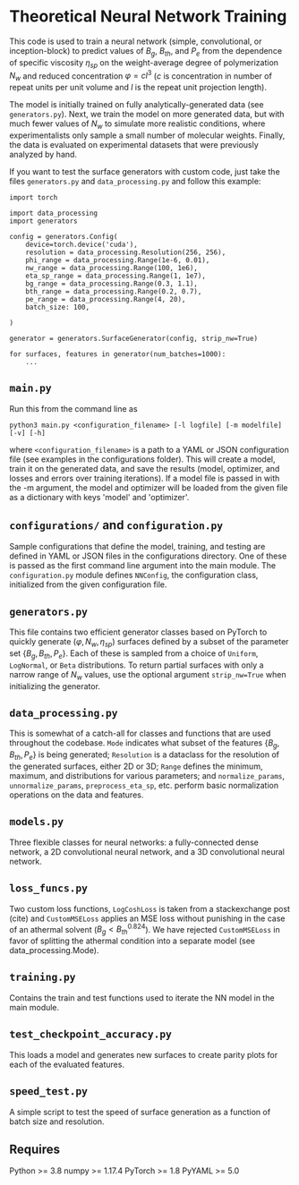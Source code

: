 # Theoretical Neural Network Training
This code is used to train a neural network (simple, convolutional, or inception-block)
to predict values of $B_{g}$, $B_{th}$, and $P_{e}$ from the dependence of specific
viscosity $\eta_{sp}$ on the weight-average degree of polymerization $N_{w}$ and 
reduced concentration $\varphi=cl^{3}$ ($c$ is concentration in number of repeat units
per unit volume and $l$ is the repeat unit projection length).

The model is initially trained on fully analytically-generated data (see 
`generators.py`). Next, we train the model on more generated data, but with much fewer
values of $N_{w}$ to simulate more realistic conditions, where experimentalists only
sample a small number of molecular weights. Finally, the data is evaluated on 
experimental datasets that were previously analyzed by hand.

If you want to test the surface generators with custom code, just take the files
`generators.py` and `data_processing.py` and follow this example:

    import torch

    import data_processing
    import generators

    config = generators.Config(
        device=torch.device('cuda'),
        resolution = data_processing.Resolution(256, 256),
        phi_range = data_processing.Range(1e-6, 0.01),
        nw_range = data_processing.Range(100, 1e6),
        eta_sp_range = data_processing.Range(1, 1e7),
        bg_range = data_processing.Range(0.3, 1.1),
        bth_range = data_processing.Range(0.2, 0.7),
        pe_range = data_processing.Range(4, 20),
        batch_size: 100,

    )

    generator = generators.SurfaceGenerator(config, strip_nw=True)

    for surfaces, features in generator(num_batches=1000):
        ...

## `main.py`
Run this from the command line as

    python3 main.py <configuration_filename> [-l logfile] [-m modelfile] [-v] [-h]

where `<configuration_filename>` is a path to a YAML or JSON configuration file (see
examples in the configurations folder). This will create a model, train it on the
generated data, and save the results (model, optimizer, and losses and errors over
training iterations). If a model file is passed in with the -m argument, the model
and optimizer will be loaded from the given file as a dictionary with keys 'model' and
'optimizer'.

## `configurations/` and `configuration.py`
Sample configurations that define the model, training, and testing are defined in YAML 
or JSON files in the configurations directory. One of these is passed as the first
command line argument into the main module. The `configuration.py` module defines 
`NNConfig`, the configuration class, initialized from the given configuration file.


## `generators.py`
This file contains two efficient generator classes based on PyTorch to quickly
generate $(\varphi, N_{w}, \eta_{sp})$ surfaces defined by a subset of the parameter set
$\{B_{g}, B_{th}, P_{e}\}$. Each of these is sampled from a choice of `Uniform`, 
`LogNormal`, or `Beta` distributions. To return partial surfaces with only a narrow 
range of $N_w$ values, use the optional argument `strip_nw=True` when initializing the
generator.

## `data_processing.py`
This is somewhat of a catch-all for classes and functions that are used throughout the
codebase. `Mode` indicates what subset of the features $\{B_{g}, B_{th}, P_{e}\}$ is
being generated; `Resolution` is a dataclass for the resolution of the
generated surfaces, either 2D or 3D; `Range` defines the minimum, maximum, and 
distributions for various parameters; and `normalize_params`, `unnormalize_params`,
`preprocess_eta_sp`, etc. perform basic normalization operations on the data and 
features.

## `models.py`
Three flexible classes for neural networks: a fully-connected dense network, a 2D 
convolutional neural network, and a 3D convolutional neural network.

## `loss_funcs.py`
Two custom loss functions, `LogCoshLoss` is taken from a stackexchange post (cite) and 
`CustomMSELoss` applies an MSE loss without punishing in the case of an athermal solvent
($B_{g} < B_{th}^{0.824}$). We have rejected `CustomMSELoss` in favor of splitting the
athermal condition into a separate model (see data_processing.Mode).

## `training.py`
Contains the train and test functions used to iterate the NN model in the main
module.

## `test_checkpoint_accuracy.py`
This loads a model and generates new surfaces to create parity plots for each of the 
evaluated features.

## `speed_test.py`
A simple script to test the speed of surface generation as a function of batch
size and resolution.

## Requires
Python >= 3.8
numpy >= 1.17.4
PyTorch >= 1.8
PyYAML >= 5.0